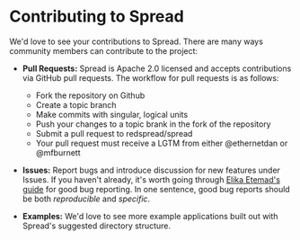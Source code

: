 # Contributing to Spread

We'd love to see your contributions to Spread. There are many ways community members can contribute to the project:

* **Pull Requests:** Spread is Apache 2.0 licensed and accepts contributions via GitHub pull requests. The workflow for pull requests is as follows:
	* Fork the repository on Github
	* Create a topic branch
	* Make commits with singular, logical units
	* Push your changes to a topic brank in the fork of the repository
	* Submit a pull request to redspread/spread
	* Your pull request must receive a LGTM from either @ethernetdan or @mfburnett

* **Issues:** Report bugs and introduce discussion for new features under Issues. If you haven't already, it's worth going through <a href="http://fantasai.inkedblade.net/style/talks/filing-good-bugs/">Elika Etemad's guide</a> for good bug reporting. In one sentence, good bug reports should be both *reproducible* and *specific*. 

* **Examples:** We'd love to see more example applications built out with Spread's suggested directory structure. 
